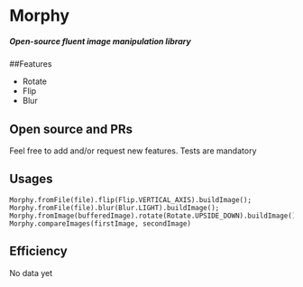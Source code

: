 # Morphy
##### Open-source fluent image manipulation library

##Features
 - Rotate
 - Flip
 - Blur
 
## Open source and PRs
Feel free to add and/or request new features.
Tests are mandatory

## Usages
```
Morphy.fromFile(file).flip(Flip.VERTICAL_AXIS).buildImage();
Morphy.fromFile(file).blur(Blur.LIGHT).buildImage();
Morphy.fromImage(bufferedImage).rotate(Rotate.UPSIDE_DOWN).buildImage();
Morphy.compareImages(firstImage, secondImage)
```

## Efficiency
No data yet
